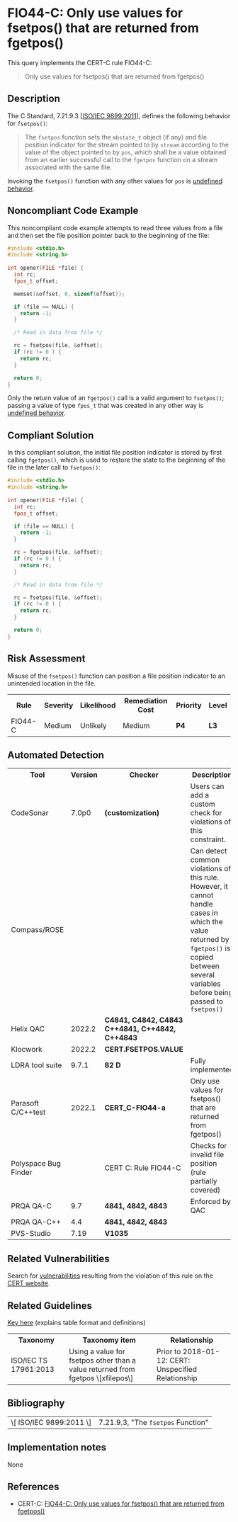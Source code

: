 # FIO44-C: Only use values for fsetpos() that are returned from fgetpos()

This query implements the CERT-C rule FIO44-C:

> Only use values for fsetpos() that are returned from fgetpos()



## Description

The C Standard, 7.21.9.3 \[[ISO/IEC 9899:2011](https://wiki.sei.cmu.edu/confluence/display/c/AA.+Bibliography#AA.Bibliography-ISO-IEC9899-2011)\], defines the following behavior for `fsetpos()`:

> The `fsetpos` function sets the `mbstate_t` object (if any) and file position indicator for the stream pointed to by `stream` according to the value of the object pointed to by `pos`, which shall be a value obtained from an earlier successful call to the `fgetpos` function on a stream associated with the same file.


Invoking the `fsetpos()` function with any other values for `pos` is [undefined behavior](https://wiki.sei.cmu.edu/confluence/display/c/BB.+Definitions#BB.Definitions-undefinedbehavior).

## Noncompliant Code Example

This noncompliant code example attempts to read three values from a file and then set the file position pointer back to the beginning of the file:

```cpp
#include <stdio.h>
#include <string.h>
 
int opener(FILE *file) {
  int rc;
  fpos_t offset;

  memset(&offset, 0, sizeof(offset));

  if (file == NULL) { 
    return -1;
  }

  /* Read in data from file */

  rc = fsetpos(file, &offset);
  if (rc != 0 ) {
    return rc;
  }

  return 0;
}

```
Only the return value of an `fgetpos()` call is a valid argument to `fsetpos()`; passing a value of type `fpos_t` that was created in any other way is [undefined behavior](https://wiki.sei.cmu.edu/confluence/display/c/BB.+Definitions#BB.Definitions-undefinedbehavior).

## Compliant Solution

In this compliant solution, the initial file position indicator is stored by first calling `fgetpos()`, which is used to restore the state to the beginning of the file in the later call to `fsetpos()`:

```cpp
#include <stdio.h>
#include <string.h>
 
int opener(FILE *file) {
  int rc;
  fpos_t offset;

  if (file == NULL) {
    return -1;
  }

  rc = fgetpos(file, &offset);
  if (rc != 0 ) {
    return rc;
  }

  /* Read in data from file */

  rc = fsetpos(file, &offset);
  if (rc != 0 ) {
    return rc;
  }

  return 0;
}

```

## Risk Assessment

Misuse of the `fsetpos()` function can position a file position indicator to an unintended location in the file.

<table> <tbody> <tr> <th> Rule </th> <th> Severity </th> <th> Likelihood </th> <th> Remediation Cost </th> <th> Priority </th> <th> Level </th> </tr> <tr> <td> FIO44-C </td> <td> Medium </td> <td> Unlikely </td> <td> Medium </td> <td> <strong>P4</strong> </td> <td> <strong>L3</strong> </td> </tr> </tbody> </table>


## Automated Detection

<table> <tbody> <tr> <th> Tool </th> <th> Version </th> <th> Checker </th> <th> Description </th> </tr> <tr> <td> <a> CodeSonar </a> </td> <td> 7.0p0 </td> <td> <strong>(customization)</strong> </td> <td> Users can add a custom check for violations of this constraint. </td> </tr> <tr> <td> <a> Compass/ROSE </a> </td> <td> </td> <td> </td> <td> Can detect common violations of this rule. However, it cannot handle cases in which the value returned by <code>fgetpos()</code> is copied between several variables before being passed to <code>fsetpos()</code> </td> </tr> <tr> <td> <a> Helix QAC </a> </td> <td> 2022.2 </td> <td> <strong>C4841, C4842, C4843</strong> <strong>C++4841, C++4842, C++4843</strong> </td> <td> </td> </tr> <tr> <td> <a> Klocwork </a> </td> <td> 2022.2 </td> <td> <strong>CERT.FSETPOS.VALUE</strong> </td> <td> </td> </tr> <tr> <td> <a> LDRA tool suite </a> </td> <td> 9.7.1 </td> <td> <strong>82 D</strong> </td> <td> Fully implemented </td> </tr> <tr> <td> <a> Parasoft C/C++test </a> </td> <td> 2022.1 </td> <td> <strong>CERT_C-FIO44-a</strong> </td> <td> Only use values for fsetpos() that are returned from fgetpos() </td> </tr> <tr> <td> <a> Polyspace Bug Finder </a> </td> <td> </td> <td> <a> CERT C: Rule FIO44-C </a> </td> <td> Checks for invalid file position (rule partially covered) </td> </tr> <tr> <td> <a> PRQA QA-C </a> </td> <td> 9.7 </td> <td> <strong>4841, 4842, 4843</strong> </td> <td> Enforced by QAC </td> </tr> <tr> <td> <a> PRQA QA-C++ </a> </td> <td> 4.4 </td> <td> <strong>4841, 4842, 4843</strong> </td> <td> </td> </tr> <tr> <td> <a> PVS-Studio </a> </td> <td> 7.19 </td> <td> <strong><a>V1035</a></strong> </td> <td> </td> </tr> </tbody> </table>


## Related Vulnerabilities

Search for [vulnerabilities](https://wiki.sei.cmu.edu/confluence/display/c/BB.+Definitions#BB.Definitions-vulnerability) resulting from the violation of this rule on the [CERT website](https://www.kb.cert.org/vulnotes/bymetric?searchview&query=FIELD+KEYWORDS+contains+FIO44-C).

## Related Guidelines

[Key here](https://wiki.sei.cmu.edu/confluence/display/c/How+this+Coding+Standard+is+Organized#HowthisCodingStandardisOrganized-RelatedGuidelines) (explains table format and definitions)

<table> <tbody> <tr> <th> Taxonomy </th> <th> Taxonomy item </th> <th> Relationship </th> </tr> <tr> <td> <a> ISO/IEC TS 17961:2013 </a> </td> <td> Using a value for fsetpos other than a value returned from fgetpos \[xfilepos\] </td> <td> Prior to 2018-01-12: CERT: Unspecified Relationship </td> </tr> </tbody> </table>


## Bibliography

<table> <tbody> <tr> <td> \[ <a> ISO/IEC 9899:2011 </a> \] </td> <td> 7.21.9.3, "The <code>fsetpos</code> Function" </td> </tr> </tbody> </table>


## Implementation notes

None

## References

* CERT-C: [FIO44-C: Only use values for fsetpos() that are returned from fgetpos()](https://wiki.sei.cmu.edu/confluence/display/c)

